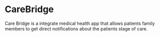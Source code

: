 # CareBridge

Care Bridge is a integrate medical health app that allows patients family members to get direct notifications about the patients stage of care.
